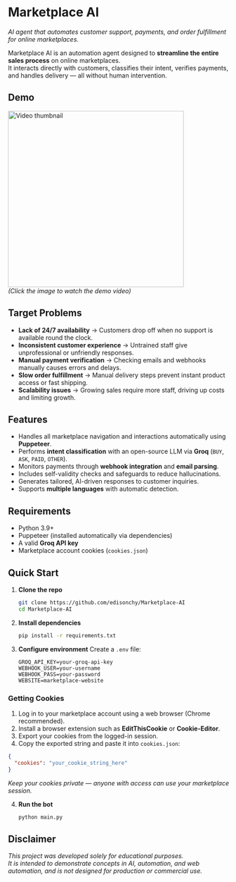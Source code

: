 # Marketplace AI  
*AI agent that automates customer support, payments, and order fulfillment for online marketplaces.*

Marketplace AI is an automation agent designed to **streamline the entire sales process** on online marketplaces.  
It interacts directly with customers, classifies their intent, verifies payments, and handles delivery — all without human intervention.  

## Demo  

<a href="https://youtu.be/ATgwAl5gphQ">
  <img src="https://github.com/user-attachments/assets/f0c6789a-83ea-4525-b9b2-bfd7ba27a931" alt="Video thumbnail" width="400">
</a>  
<br>  
<em>(Click the image to watch the demo video)</em>

## Target Problems  

- **Lack of 24/7 availability** → Customers drop off when no support is available round the clock.  
- **Inconsistent customer experience** → Untrained staff give unprofessional or unfriendly responses.  
- **Manual payment verification** → Checking emails and webhooks manually causes errors and delays.  
- **Slow order fulfillment** → Manual delivery steps prevent instant product access or fast shipping.  
- **Scalability issues** → Growing sales require more staff, driving up costs and limiting growth.  

## Features  

- Handles all marketplace navigation and interactions automatically using **Puppeteer**.  
- Performs **intent classification** with an open-source LLM via **Groq** (`BUY`, `ASK`, `PAID`, `OTHER`).  
- Monitors payments through **webhook integration** and **email parsing**.  
- Includes self-validity checks and safeguards to reduce hallucinations.  
- Generates tailored, AI-driven responses to customer inquiries.  
- Supports **multiple languages** with automatic detection.  

## Requirements  

- Python 3.9+  
- Puppeteer (installed automatically via dependencies)  
- A valid **Groq API key**  
- Marketplace account cookies (`cookies.json`)  

## Quick Start  

1. **Clone the repo**
   ```bash
   git clone https://github.com/edisonchy/Marketplace-AI
   cd Marketplace-AI
   ```

2. **Install dependencies**
   ```bash
   pip install -r requirements.txt
   ```

3. **Configure environment**
   Create a `.env` file:
   ```env
   GROQ_API_KEY=your-groq-api-key
   WEBHOOK_USER=your-username
   WEBHOOK_PASS=your-password
   WEBSITE=marketplace-website
   ```

### Getting Cookies  

1. Log in to your marketplace account using a web browser (Chrome recommended).  
2. Install a browser extension such as **EditThisCookie** or **Cookie-Editor**.  
3. Export your cookies from the logged-in session.  
4. Copy the exported string and paste it into `cookies.json`:  

```json
{
  "cookies": "your_cookie_string_here"
}
```

*Keep your cookies private — anyone with access can use your marketplace session.*  

4. **Run the bot**
   ```bash
   python main.py
   ```

## Disclaimer  

*This project was developed solely for educational purposes.  
It is intended to demonstrate concepts in AI, automation, and web automation, and is not designed for production or commercial use.*  
